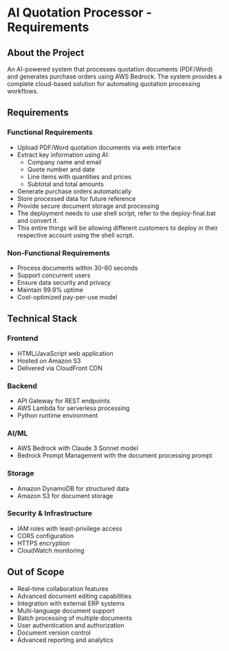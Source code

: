 # AI Quotation Processor - Requirements

## About the Project

An AI-powered system that processes quotation documents (PDF/Word) and generates purchase orders using AWS Bedrock. The system provides a complete cloud-based solution for automating quotation processing workflows.

## Requirements

### Functional Requirements
- Upload PDF/Word quotation documents via web interface
- Extract key information using AI:
  - Company name and email
  - Quote number and date
  - Line items with quantities and prices
  - Subtotal and total amounts
- Generate purchase orders automatically
- Store processed data for future reference
- Provide secure document storage and processing
- The deployment needs to use shell script, refer to the deploy-final.bat and convert it.
- This entire things will be allowing different customers to deploy in their respective account using the shell script. 

### Non-Functional Requirements
- Process documents within 30-60 seconds
- Support concurrent users
- Ensure data security and privacy
- Maintain 99.9% uptime
- Cost-optimized pay-per-use model

## Technical Stack

### Frontend
- HTML/JavaScript web application
- Hosted on Amazon S3
- Delivered via CloudFront CDN

### Backend
- API Gateway for REST endpoints
- AWS Lambda for serverless processing
- Python runtime environment

### AI/ML
- AWS Bedrock with Claude 3 Sonnet model
- Bedrock Prompt Management with the document processing prompt

### Storage
- Amazon DynamoDB for structured data
- Amazon S3 for document storage

### Security & Infrastructure
- IAM roles with least-privilege access
- CORS configuration
- HTTPS encryption
- CloudWatch monitoring

## Out of Scope

- Real-time collaboration features
- Advanced document editing capabilities
- Integration with external ERP systems
- Multi-language document support
- Batch processing of multiple documents
- User authentication and authorization
- Document version control
- Advanced reporting and analytics